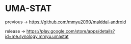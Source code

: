 # UMA-STAT

previous -> https://github.com/mmyu2090/malddal-android

release -> https://play.google.com/store/apps/details?id=me.synology.mmyu.umastat
